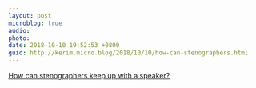 ```yaml
---
layout: post
microblog: true
audio: 
photo: 
date: 2018-10-10 19:52:53 +0800
guid: http://kerim.micro.blog/2018/10/10/how-can-stenographers.html
---
```

[How can stenographers keep up with a speaker?](https://boingboing.net/2018/10/09/how-can-stenographers-keep-up.html)

